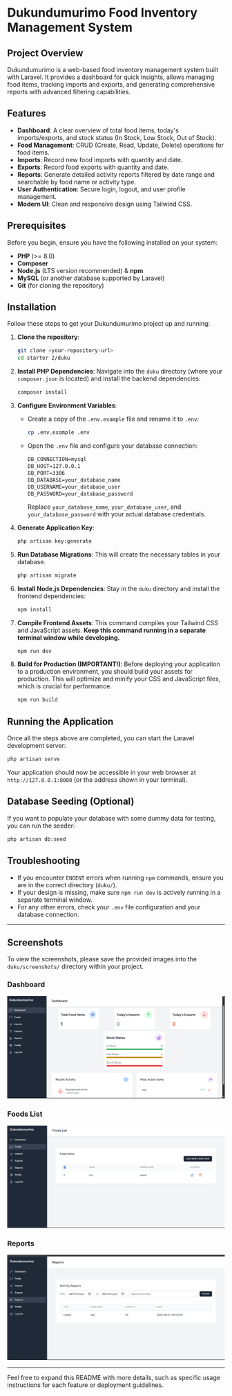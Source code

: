 # Dukundumurimo Food Inventory Management System

## Project Overview

Dukundumurimo is a web-based food inventory management system built with Laravel. It provides a dashboard for quick insights, allows managing food items, tracking imports and exports, and generating comprehensive reports with advanced filtering capabilities.

## Features

*   **Dashboard**: A clear overview of total food items, today's imports/exports, and stock status (In Stock, Low Stock, Out of Stock).
*   **Food Management**: CRUD (Create, Read, Update, Delete) operations for food items.
*   **Imports**: Record new food imports with quantity and date.
*   **Exports**: Record food exports with quantity and date.
*   **Reports**: Generate detailed activity reports filtered by date range and searchable by food name or activity type.
*   **User Authentication**: Secure login, logout, and user profile management.
*   **Modern UI**: Clean and responsive design using Tailwind CSS.

## Prerequisites

Before you begin, ensure you have the following installed on your system:

*   **PHP** (>= 8.0)
*   **Composer**
*   **Node.js** (LTS version recommended) & **npm**
*   **MySQL** (or another database supported by Laravel)
*   **Git** (for cloning the repository)

## Installation

Follow these steps to get your Dukundumurimo project up and running:

1.  **Clone the repository**:
    ```bash
    git clone <your-repository-url>
    cd starter 2/duku
    ```

2.  **Install PHP Dependencies**:
    Navigate into the `duku` directory (where your `composer.json` is located) and install the backend dependencies:
    ```bash
    composer install
    ```

3.  **Configure Environment Variables**:
    *   Create a copy of the `.env.example` file and rename it to `.env`:
        ```bash
        cp .env.example .env
        ```
    *   Open the `.env` file and configure your database connection:
        ```env
        DB_CONNECTION=mysql
        DB_HOST=127.0.0.1
        DB_PORT=3306
        DB_DATABASE=your_database_name
        DB_USERNAME=your_database_user
        DB_PASSWORD=your_database_password
        ```
        Replace `your_database_name`, `your_database_user`, and `your_database_password` with your actual database credentials.

4.  **Generate Application Key**:
    ```bash
    php artisan key:generate
    ```

5.  **Run Database Migrations**:
    This will create the necessary tables in your database.
    ```bash
    php artisan migrate
    ```

6.  **Install Node.js Dependencies**:
    Stay in the `duku` directory and install the frontend dependencies:
    ```bash
    npm install
    ```

7.  **Compile Frontend Assets**:
    This command compiles your Tailwind CSS and JavaScript assets. **Keep this command running in a separate terminal window while developing.**
    ```bash
    npm run dev
    ```

8.  **Build for Production (IMPORTANT!)**:
    Before deploying your application to a production environment, you should build your assets for production. This will optimize and minify your CSS and JavaScript files, which is crucial for performance.
    ```bash
    npm run build
    ```

## Running the Application

Once all the steps above are completed, you can start the Laravel development server:

```bash
php artisan serve
```

Your application should now be accessible in your web browser at `http://127.0.0.1:8000` (or the address shown in your terminal).

## Database Seeding (Optional)

If you want to populate your database with some dummy data for testing, you can run the seeder:

```bash
php artisan db:seed
```

## Troubleshooting

*   If you encounter `ENOENT` errors when running `npm` commands, ensure you are in the correct directory (`duku/`).
*   If your design is missing, make sure `npm run dev` is actively running in a separate terminal window.
*   For any other errors, check your `.env` file configuration and your database connection.

---

## Screenshots

To view the screenshots, please save the provided images into the `duku/screenshots/` directory within your project.

### Dashboard
![Dashboard Screenshot](duku/screenshots/dashboard.png)

### Foods List
![Foods List Screenshot](duku/screenshots/foods_list.png)

### Reports
![Reports Screenshot](duku/screenshots/reports.png)

---

Feel free to expand this README with more details, such as specific usage instructions for each feature or deployment guidelines.

